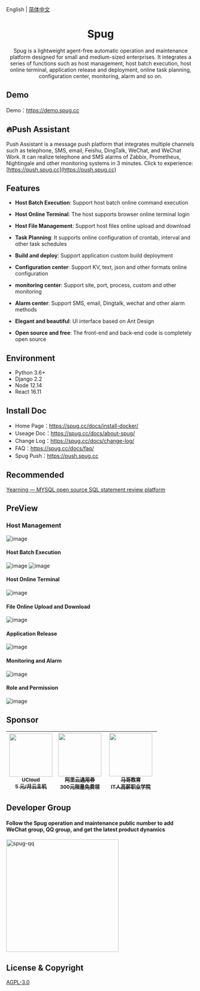 English | [简体中文](./README-zh_CN.md) 

<h1 align="center">Spug</h1>

<div align="center">

Spug is a lightweight agent-free automatic operation and maintenance platform designed for small and medium-sized enterprises.  It integrates a series of functions such as host management, host batch execution, host online terminal, application release and deployment, online task planning, configuration center, monitoring, alarm and so on.

</div>



## Demo

Demo：https://demo.spug.cc



## 🔥Push Assistant 

Push Assistant is a message push platform that integrates multiple channels such as telephone, SMS, email, Feishu, DingTalk, WeChat, and WeChat Work. It can realize telephone and SMS alarms of Zabbix, Prometheus, Nightingale and other monitoring systems in 3 minutes. Click to experience: [https://push.spug.cc](https://push.spug.cc)


## Features

- **Host Batch Execution**: Support host batch online command execution
- **Host Online Terminal**: The host supports browser online terminal login
- **Host File Management**: Support host files online upload and download
- **Task Planning**: It supports online configuration of crontab, interval and other task schedules

- **Build and deploy**: Support application custom build deployment
- **Configuration center**: Support KV, text, json and other formats online configuration
- **monitoring center**: Support site, port, process, custom and other monitoring
- **Alarm center**: Support SMS, email, Dingtalk, wechat and other alarm methods
- **Elegant and beautiful**: UI interface based on Ant Design
- **Open source and free**: The front-end and back-end code is completely open source


## Environment

* Python 3.6+
* Django 2.2
* Node 12.14
* React 16.11

## Install Doc

- Home Page：https://spug.cc/docs/install-docker/
- Useage Doc：https://spug.cc/docs/about-spug/
- Change Log：https://spug.cc/docs/change-log/
- FAQ：https://spug.cc/docs/faq/
- Spug Push：https://push.spug.cc


## Recommended 
[Yearning — MYSQL open source SQL statement review platform](https://github.com/cookieY/Yearning)


## PreView

### Host Management
![image](https://cdn.spug.cc/img/3.0/host.jpg)

#### Host Batch Execution
![image](https://cdn.spug.cc/img/3.0/host-exec.jpg)
![image](https://cdn.spug.cc/img/3.0/host-exec2.jpg)


#### Host Online Terminal
![image](https://cdn.spug.cc/img/3.0/web-terminal.jpg)


#### File Online Upload and Download
![image](https://cdn.spug.cc/img/3.0/file-manager.jpg)

#### Application Release
![image](https://cdn.spug.cc/img/3.0/deploy.jpg)

#### Monitoring and Alarm
![image](https://cdn.spug.cc/img/3.0/monitor.jpg)

#### Role and Permission
![image](https://cdn.spug.cc/img/3.0/user-role.jpg)


## Sponsor
<table>
  <thead>
    <tr>
      <th align="center" style="width: 115px;">
        <a href="https://www.ucloud.cn/site/active/kuaijie.html?invitation_code=C1xD0E5678FBA77">
          <img src="https://cdn.spug.cc/img/ucloud.png" width="115px"><br>
          <sub>UCloud</sub><br>
          <sub>5 元/月云主机</sub>
        </a>
      </th>
        <th align="center" style="width: 115px;">
        <a href="https://www.aliyun.com/minisite/goods?userCode=8vdj3myc">
          <img src="https://cdn.spug.cc/img/aliyun_quan.png" width="115px"><br>
          <sub>阿里云通用券</sub><br>
          <sub>300元限量免费领</sub>
        </a>
      </th>
      <th align="center" style="width: 125px;">
        <a href="http://www.magedu.com">
          <img src="https://cdn.spug.cc/img/magedu-logo.jpeg" width="115px"><br>
          <sub>马哥教育</sub><br>
          <sub>IT人高薪职业学院</sub>
        </a>
      </th>
    </tr>
  </thead>
</table>

## Developer Group
#### Follow the Spug operation and maintenance public number to add WeChat group, QQ group, and get the latest product dynamics
<div >
   <img src="https://cdn.spug.cc/img/spug-club.jpg" width = "300" height = "300" alt="spug-qq" align=center />
<div>
  
## License & Copyright
[AGPL-3.0](https://opensource.org/licenses/AGPL-3.0)
